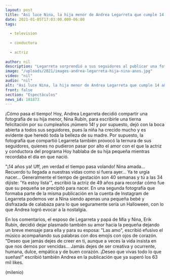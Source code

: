 ```yaml
---
layout: post
title: "Así luce Nina, la hija menor de Andrea Legarreta que cumple 14 años"
date: 2021-01-05T17:03:00.000-06:00
tags:
  
  - television
  
  - conductora
  
  - actriz
  
author: nil
description: "Legarreta sorprendió a sus seguidores al publicar una fotografía de su hija menor para felicitarla por su cumpleaños, en donde luce verdaderamente hermosa. "
image: "/uploads/2021/images-andrea-legarreta-hija-nina-anos.jpg"
video: "nil"
audio: "nil"
alt: "Así luce Nina, la hija menor de Andrea Legarreta que cumple 14 años"
front: false
section: "Espectáculos"
news_id: 181873
---
```


¡Cómo pasa el tiempo! Hoy, Andrea Legarreta decidió compartir una fotografía de su hija menor, Nina Rubín, para escribirle una tierna felicitación por su cumpleaños ¡número 14! y por supuesto, dejó con la boca abierta a todos sus seguidores, pues la niña ha crecido mucho y es evidente que heredó toda la belleza de su madre.  Por supuesto, la fotografía que compartió Legarreta también provocó la ternura de sus seguidores, quienes no pudieron pasar por alto el amor con el que la actriz y conductora del programa Hoy hablaba de su hija pequeña mientras recordaba el día en que nació.  

"¡14 años ya! Uff, ¡en verdad el tiempo pasa volando! Nina amada... Recuerdo tu llegada a nuestras vidas como si fuera ayer... Ya te urgía nacer... Generalmente el tiempo de gestación son 40 semanas y tú a las 34 dijiste: 'Ya estoy lista'", escribió la actriz de 49 años para recordar cómo fue que su pequeña se precipitó para nacer.  En una segunda fotografía que formaba parte de la misma publicación en la cuenta de Instagram de Legarreta podemos ver a Nina siendo apenas una pequeña bebé y disfrazada de calabaza para lo que seguramente sería un Halloween, con lo que Andrea logró evocar a la nostalgia.  

En los comentarios, el esposo de Legarreta y papá de Mía y Nina, Erik Rubín, decidió dejar plasmado también su amor hacia la pequeña dejando un breve mensaje para ella y para su esposa: "Las amo", escribió efusivo el músico acompañando sus palabras con dos emojis con ojos de corazón.  "Deseo que jamás dejes de creer en ti, aunque a veces la vida insista en que nos demos por vencidas... Jamás dejes de ser creativa y ocurrente, humana, dulce, empática y de buen corazón. ¡Deseo que vivas todo lo que sueñas!" escribió también Andrea en la publicación que ya superó los 63 mil likes.  

(milenio)